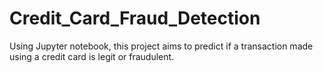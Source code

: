 # Credit_Card_Fraud_Detection
Using Jupyter notebook, this project aims to predict if a transaction made using a credit card is legit or fraudulent. 
